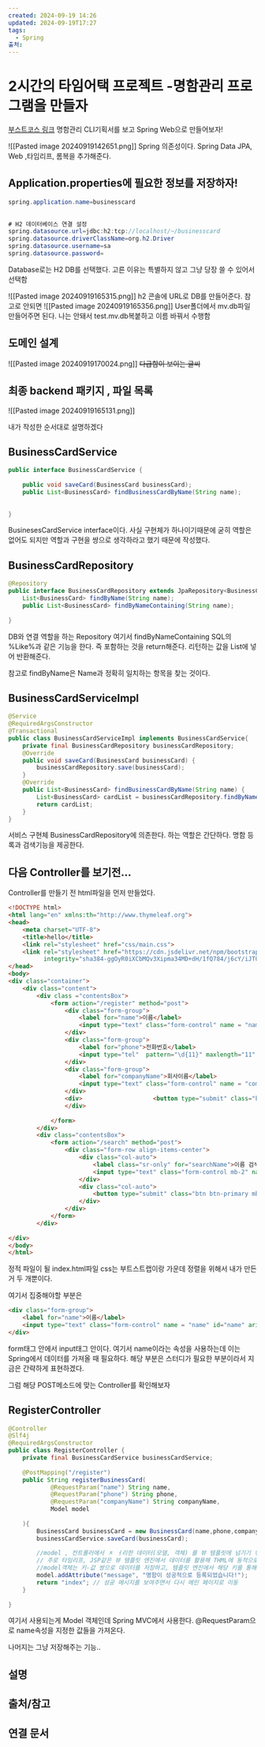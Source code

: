 ```yaml
---
created: 2024-09-19 14:26
updated: 2024-09-19T17:27
tags:
  - Spring
출처: 
---
```

# 2시간의 타임어택 프로젝트 -명함관리 프로그램을 만들자
[부스트코스 링크](https://www.boostcourse.org/web326/lecture/1541043)
명함관리 CLI기획서를 보고 Spring Web으로 만들어보자!

![[Pasted image 20240919142651.png]]
Spring 의존성이다.
Spring Data JPA, Web ,타임리프, 롬복을 추가해준다.

## Application.properties에 필요한 정보를 저장하자!
``` java
spring.application.name=businesscard  
  
  
# H2 데이터베이스 연결 설정  
spring.datasource.url=jdbc:h2:tcp://localhost/~/businesscard  
spring.datasource.driverClassName=org.h2.Driver  
spring.datasource.username=sa  
spring.datasource.password=
```

Database로는 H2 DB를 선택했다. 고른 이유는 특별하지 않고 그냥 당장 쓸 수 있어서 선택함

![[Pasted image 20240919165315.png]]
h2 콘솔에 URL로 DB를 만들어준다. 참고로 안되면 
![[Pasted image 20240919165356.png]]
User폴더에서 mv.db파일 만들어주면 된다. 나는 안돼서 test.mv.db복붙하고 이름 바꿔서 수행함

## 도메인 설계

![[Pasted image 20240919170024.png]]
~~다급함이 보이는 글씨~~

## 최종 backend 패키지 , 파일 목록
![[Pasted image 20240919165131.png]]

내가 작성한 순서대로 설명하겠다


## BusinessCardService
``` java
public interface BusinessCardService {  
  
    public void saveCard(BusinessCard businessCard);  
    public List<BusinessCard> findBusinessCardByName(String name);  
  
  
}
```

BusinesesCardService interface이다. 사실 구현체가 하나이기때문에 굳히 역할은 없어도 되지만 역할과 구현을 쌍으로 생각하라고 했기 때문에 작성했다.

## BusinessCardRepository
``` java
@Repository  
public interface BusinessCardRepository extends JpaRepository<BusinessCard, Long> {  
    List<BusinessCard> findByName(String name);  
    public List<BusinessCard> findByNameContaining(String name);  
  
}
```
DB와 연결 역할을 하는 Repository
여기서 findByNameContaining SQL의 %Like%과 같은 기능을 한다. 즉 포함하는 것을 return해준다.
리턴하는 값을 List에 넣어 반환해준다.

참고로 findByName은 Name과 정확히 일치하는 항목을 찾는 것이다.

## BusinessCardServiceImpl
``` java
@Service  
@RequiredArgsConstructor  
@Transactional  
public class BusinessCardServiceImpl implements BusinessCardService{  
    private final BusinessCardRepository businessCardRepository;  
    @Override  
    public void saveCard(BusinessCard businessCard) {  
        businessCardRepository.save(businessCard);  
    }  
    @Override  
    public List<BusinessCard> findBusinessCardByName(String name) {  
        List<BusinessCard> cardList = businessCardRepository.findByName(name);  
        return cardList;  
    }  
}
```
서비스 구현체 
BusinessCardRepository에 의존한다. 하는 역할은 간단하다. 
명함 등록과 검색기능을 제공한다.


## 다음 Controller를 보기전...
Controller를 만들기 전 html파일을 먼저 만들었다.
``` html
<!DOCTYPE html>  
<html lang="en" xmlns:th="http://www.thymeleaf.org">  
<head>  
    <meta charset="UTF-8">  
    <title>hello</title>  
    <link rel="stylesheet" href="css/main.css">  
    <link rel="stylesheet" href="https://cdn.jsdelivr.net/npm/bootstrap@4.3.1/dist/css/bootstrap.min.css"  
          integrity="sha384-ggOyR0iXCbMQv3Xipma34MD+dH/1fQ784/j6cY/iJTQUOhcWr7x9JvoRxT2MZw1T" crossorigin="anonymous">  
</head>  
<body>  
<div class="container">  
    <div class="content">  
        <div class ="contentsBox">  
            <form action="/register" method="post">  
                <div class="form-group">  
                    <label for="name">이름</label>  
                    <input type="text" class="form-control" name = "name" id="name" aria-describedby="name" placeholder="이름을 입력하세요" required>  
                </div>  
                <div class="form-group">  
                    <label for="phone">전화번호</label>  
                    <input type="tel"  pattern="\d{11}" maxlength="11" title="전화번호는 숫자 11자리를 입력해야 합니다." class="form-control"  name = "phone" id="phone" placeholder="전화번호" required>  
                </div>  
                <div class="form-group">  
                    <label for="companyName">회사이름</label>  
                    <input type="text" class="form-control" name = "companyName" id="companyName" placeholder="회사이름" required>  
                </div>  
                <div>                    <button type="submit" class="btn btn-primary">명함등록</button>  
                </div>  
  
            </form>  
        </div>  
        <div class="contentsBox">  
            <form action="/search" method="post">  
                <div class="form-row align-items-center">  
                    <div class="col-auto">  
                        <label class="sr-only" for="searchName">이름 검색</label>  
                        <input type="text" class="form-control mb-2" name = "searchName" id="searchName" placeholder="김동동씨" required>  
                    </div>  
                    <div class="col-auto">  
                        <button type="submit" class="btn btn-primary mb-2">검색하기</button>  
                    </div>  
                </div>  
            </form>  
        </div>  
  
</div>  
</body>  
</html>
```
정적 파일이 될 index.html파일 css는 부트스트랩이랑 가운데 정렬을 위해서 내가 만든거 두 개뿐이다. 

여기서 집중해야할 부분은

``` html
<div class="form-group">  
    <label for="name">이름</label>  
    <input type="text" class="form-control" name = "name" id="name" aria-describedby="name" placeholder="이름을 입력하세요" required>  
</div>
```
form태그 안에서 input태그 안이다. 여기서 name이라는 속성을 사용하는데 이는 Spring에서 데이터를 가져올 때 필요하다. 해당 부분은 스터디가 필요한 부분이라서 지금은 간략하게 표현하겠다.

그럼 해당 POST메소드에 맞는 Controller를 확인해보자
## RegisterController
``` java
@Controller  
@Slf4j  
@RequiredArgsConstructor  
public class RegisterController {  
    private final BusinessCardService businessCardService;  
  
    @PostMapping("/register")  
    public String registerBusinessCard(  
            @RequestParam("name") String name,  
            @RequestParam("phone") String phone,  
            @RequestParam("companyName") String companyName,  
            Model model  
  
    ){  
        BusinessCard businessCard = new BusinessCard(name,phone,companyName, LocalDateTime.now());  
        businessCardService.saveCard(businessCard);  
  
        //model , 컨트롤러에서 ㅊ ㅓ리한 데이터(모델, 객체) 를 뷰 템플릿에 넘기기 위해 사용된다.  
        // 주로 타임리프, JSP같은 뷰 템플릿 엔진에서 데이터를 활용해 THML에 동적으로 표시한다.  
        //model객체는 키-값 쌍으로 데이터를 저장하고, 템플릿 엔진에서 해당 키를 통해 값을 참조  
        model.addAttribute("message", "명함이 성공적으로 등록되었습니다!");  
        return "index"; // 성공 메시지를 보여주면서 다시 메인 페이지로 이동  
    }  
  
}
```
여기서 사용되는게 Model 객체인데 Spring MVC에서 사용한다. @RequestParam으로 name속성을 지정한 값들을 가져온다.

나머지는 그냥 저장해주는 기능.. 



## 설명

## 출처/참고

## 연결 문서

